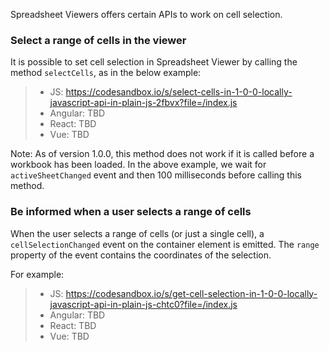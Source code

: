 Spreadsheet Viewers offers certain APIs to work on cell selection.

### Select a range of cells in the viewer

It is possible to set cell selection in Spreadsheet Viewer by calling the method `selectCells`, as in the below example:

> - JS: https://codesandbox.io/s/select-cells-in-1-0-0-locally-javascript-api-in-plain-js-2fbvx?file=/index.js
> - Angular: TBD
> - React: TBD
> - Vue: TBD

Note: As of version 1.0.0, this method does not work if it is called before a workbook has been loaded. In the above example, we wait for `activeSheetChanged` event and then 100 milliseconds before calling this method.

### Be informed when a user selects a range of cells

When the user selects a range of cells (or just a single cell), a `cellSelectionChanged` event on the container element is emitted. The `range` property of the event contains the coordinates of the selection.

For example:

> - JS: https://codesandbox.io/s/get-cell-selection-in-1-0-0-locally-javascript-api-in-plain-js-chtc0?file=/index.js
> - Angular: TBD
> - React: TBD
> - Vue: TBD